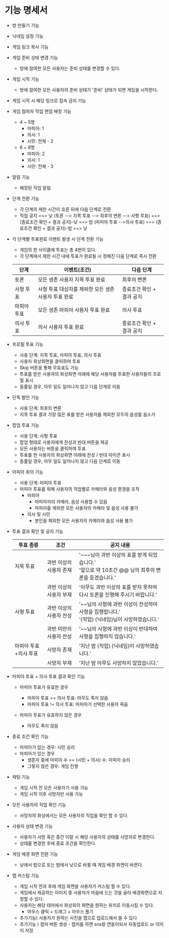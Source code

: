 # 기능 명세서

- 방 만들기 기능

- 닉네임 설정 기능

- 게임 링크 복사 기능

- 게임 준비 상태 변경 기능

  - 방에 참여한 모든 사용자는 준비 상태를 변경할 수 있다.

- 게임 시작 기능

  - 방에 참여한 모든 사용자의 준비 상태가 '준비' 상태가 되면 게임을 시작한다.

- 게임 시작 시 해당 링크로 접속 금지 기능

- 게임 참여자 직업 랜덤 배정 기능

  - 4 ~ 5명
    - 마피아: 1
    - 의사: 1
    - 시민: 전체 - 2
  - 6 ~ 8명
    - 마피아: 2
    - 의사: 1
    - 시민: 전체 - 3

- 알림 기능

  - 배정된 직업 알림

- 단계 전환 기능

  - 각 단계의 제한 시간이 흐른 뒤에 다음 단계로 전환
  - 직업 공지 ==> 낮 (토론 --> 지목 투표 --> 최후의 변론 --> 사형 투표) ==> (종료조건 확인 + 결과 공지)-낮 ==> 밤 (마피아 투표 -->의사 투표) ==> (종료조건 확인 + 결과 공지)-밤 ==> 낮

- 각 단계별 투표완료 이벤트 발생 시 단계 전환 기능

  - 게임의 한 사이클에 투표는 총 4번이 있다.
  - 각 단계에서 제한 시간 내에 투표가 완료될 시 정해진 다음 단계로 즉시 전환

  | 단계        | 이벤트(조건)                                         | 다음 단계                 |
  | ----------- | ---------------------------------------------------- | ------------------------- |
  | 토론        | 모든 생존 사용자 지목 투표 완료                      | 최후의 변론               |
  | 사형 투표   | 사형 투표 대상자를 제외한 모든 생존 사용자 투표 완료 | 종료조건 확인 + 결과 공지 |
  | 마피아 투표 | 모든 생존 마피아 사용자 투표 완료                    | 의사 투표                 |
  | 의사 투표   | 의사 사용자 투표 완료                                | 종료조건 확인 + 결과 공지 |

- 프로필 투표 기능
  - 사용 단계: 지목 투표, 마피아 투표, 의사 투표
  - 사용자 화상화면을 클릭하여 투표
  - Skip 버튼을 통해 무효표도 가능
  - 투표를 받은 사용자의 화상화면 아래에 해당 사용자를 투표한 사용자들의 프로필 표시
  - 동률일 경우, 아무 일도 일어나지 않고 다음 단계로 이동
  
- 단독 발언 기능
  - 사용 단계: 최후의 변론
  - 지목 투표 결과 가장 많은 표를 받은 사용자를 제외한 모두의 음성를 음소거
  
- 팝업 투표 기능
  - 사용 단계: 사형 투표
  - 팝업 형태로 사용자에게 찬성과 반대 버튼을 제공
  - 모든 사용자는 버튼을 클릭하여 투표
  - 투표를 한 사용자의 화상화면 아래에 찬성 / 반대 아이콘 표시
  - 동률일 경우, 아무 일도 일어나지 않고 다음 단계로 이동
  
- 마피아 회의 기능
  - 사용 단계: 마피아 투표
  - 마피아 투표를 위해 사용자의 직업별로 카메라와 음성 환경을 조작
    - 마피아
      - 마피아끼리 카메라, 음성 사용할 수 있음
      - 마피아를 제외한 모든 사용자의 카메라 및 음성 사용 불가
    - 의사 및 시민
      - 본인을 제외한 모든 사용자의 카메라와 음성 사용 불가

- 투표 결과 확인 및 공지 기능

  | 투표 종류             | 조건                    | 공지 내용                                                    |
  | --------------------- | ----------------------- | ------------------------------------------------------------ |
  | 지목 투표             | 과반 이상의 사용자 존재 | '~~~님이 과반 이상의 표를 받게 되었습니다.'<br />'앞으로 약 10초간 @@ 님의 최후의 변론을 듣겠습니다.' |
  |                       | 과반 이상의 사용자 부재 | '아무도 과반 이상의 표를 받지 못하여 다시 토론을 진행해 주시기 바랍니다.' |
  | 사형 투표             | 과반 이상의 사용자 찬성 | '~~님의 사형에 과반 이상이 찬성하여 사형을 집행합니다.'<br />'{직업} {닉네임}님이 사망하였습니다.' |
  |                       | 과반 미만의 사용자 찬성 | '~~님의 사형에 과반 이상이 반대하여 사형을 집행하지 않습니다.' |
  | 마피아 투표+의사 투표 | 사망자 존재             | '지난 밤 {직업} {닉네임}이 사망하였습니다.'                  |
  |                       | 사망자 부재             | '지난 밤 아무도 사망하지 않았습니다.'                        |

- 마피아 투표 + 의사 투표 결과 확인 기능

  - 마피아 투표가 유효한 경우
    - 마피아 투표 == 의사 투표: 아무도 죽지 않음
    - 마피아 투표 != 의사 투표: 마피아가 선택한 사용자 죽음

  - 마피아 투표가 유효하지 않은 경우
    - 아무도 죽지 않음

- 종료 조건 확인 기능

  - 마피아가 없는 경우: 시민 승리
  - 마피아가 있는 경우
    - 생존자 중에 마피아 수 >= (시민 + 의사) 수: 마피아 승리
    - 그렇지 않은 경우: 게임 진행

- 채팅 기능
  - 게임 시작 전 모든 사용자가 사용 가능
  - 게임 시작 이후 사망자만 사용 가능
  
- 모든 사용자의 직업 확인 기능
  - 사망자의 화상에서는 모든 사용자의 직업을 확인 할 수 있다.
  
- 사용자 상태 변경 기능
  - 사용자가 사망 혹은 중간 이탈 시 해당 사용자의 상태를 사망자로 변경한다.
  - 상태를 변경한 후에 종료 조건을 확인한다.
  
- 게임 배경 화면 전환 기능

  - 낮에서 밤으로 또는 밤에서 낮으로 바뀔 때 게임 배경 화면이 바뀐다.

- 맵 커스텀 기능
  - 게임 시작 전과 후에 게임 화면을 사용자가 커스텀 할 수 있다.
  - 게임에서 제공하는 이미지 중 사용자가 마음에 드는 것을 골라 배경화면으로 지정할 수 있다.
  - 사용자는 해당 테마에서 화상회의 화면을 원하는 위치로 이동시킬 수 있다.
    - 마우스 클릭 + 드래그 + 마우스 풀기
  - 추가기능) 사용자가 원하는 사진을 맵으로 업로드해서 쓸 수 있다
  - 추가기능 ) 캡처 버튼 생성 - 캡처를 하면 sns랑 연동이되서 자동업로드 or 이미지 저장